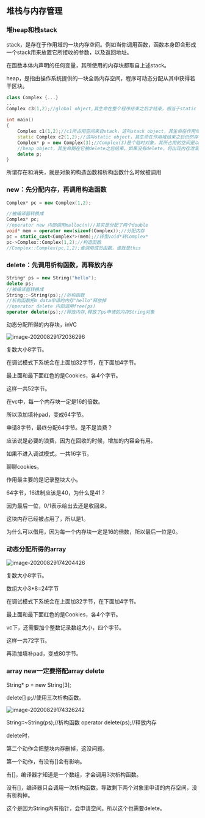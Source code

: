 ## 堆栈与内存管理

### 堆heap和栈stack

stack，是存在于作用域的一块内存空间。例如当你调用函数，函数本身即会形成一个stack用来放置它所接收的参数，以及返回地址。

在函数本体内声明的任何变量，其所使用的内存块都取自上述stack。

heap，是指由操作系统提供的一块全局内存空间，程序可动态分配从其中获得若干区块。

```cpp
class Complex {...}
...
Complex c3(1,2);//global object,其生命在整个程序结束之后才结束，相当于static object

int main()
{
    Complex c1(1,2);//c1所占用空间来自stack，这叫stack object，其生命在作用域结束之后结束，又叫auto object
    static Complex c2(1,2);//这叫static object，其生命在作用域结束之后仍然存在，直到整个程序结束
    Complex* p = new Complex(3);//Complex(3)是个临时对象，其所占用的空间是以new自heap中动态分配而得，并由p指向。
    //heap object，其生命期在它被delete之后结束。如果没有delete，将出现内存泄漏，对内存块失去了控制。
    delete p;
}
```

所谓存在和消失，就是对象的构造函数和析构函数什么时候被调用

### new：先分配内存，再调用构造函数

```cpp
Complex* pc = new Complex(1,2);

//被编译器转换成
Complex* pc;
//operator new 内部调用malloc(n)//其实是分配了两个double
void* mem = operator new(sizeof(Complex));//分配内存
pc = static_cast<Complex*>(mem);//转型void*转Complex*
pc->Complex::Complex(1,2);//构造函数
//Complex::Complex(pc,1,2);谁调用成员函数，谁就是this
```

### delete：先调用析构函数，再释放内存

```cpp
String* ps = new String("hello");
delete ps;
//被编译器转换成
String::~String(ps);//析构函数
//析构函数把m_data申请的内存"hello"释放掉
//operator delete 内部调用free(ps)
operator delete(ps);//释放内存,释放了ps申请的内存String对象
```

动态分配所得的内存块，inVC

![image-20200829172036296](C:\Users\xuyingfeng\AppData\Roaming\Typora\typora-user-images\image-20200829172036296.png)

复数大小8字节。

在调试模式下系统会在上面加32字节，在下面加4字节。

最上面和最下面红色的是Cookies，各4个字节。

这样一共52字节。

在vc中，每一个内存块一定是16的倍数。

所以添加填补pad，变成64字节。

申请8字节，最终分配64字节。是不是浪费？

应该说是必要的浪费，因为在回收的时候，增加的内容会有用。

如果不进入调试模式。一共16字节。

聊聊cookies。

作用最主要的是记录整块大小。

64字节，16进制应该是40，为什么是41？

因为最后一位，0/1表示给出去还是收回来。

这块内存已经被占用了，所以是1。

为什么可以借用，因为每一个内存块一定是16的倍数，所以最后一位是0。

### 动态分配所得的array

![image-20200829174204426](C:\Users\xuyingfeng\AppData\Roaming\Typora\typora-user-images\image-20200829174204426.png)

复数大小8字节。

数组大小3*8=24字节

在调试模式下系统会在上面加32字节，在下面加4字节。

最上面和最下面红色的是Cookies，各4个字节。

vc下，还需要加个整数记录数组大小，四个字节。

这样一共72字节。

再添加填补pad，变成80字节。

### array new一定要搭配array delete 

String* p = new String[3];

delete[] p;//使用三次析构函数。

![image-20200829174326242](C:\Users\xuyingfeng\AppData\Roaming\Typora\typora-user-images\image-20200829174326242.png)

String::~String(ps);//析构函数
operator delete(ps);//释放内存

delete时，

第二个动作会把整块内存删掉，这没问题。

第一个动作，有没有[]会有影响。

有[]，编译器才知道是一个数组，才会调用3次析构函数。

没有[]，编译器只会调用一次析构函数。导致剩下两个对象里申请的内存空间，没有析构掉。

这个是因为String内有指针，会申请空间。所以这个也需要delete。